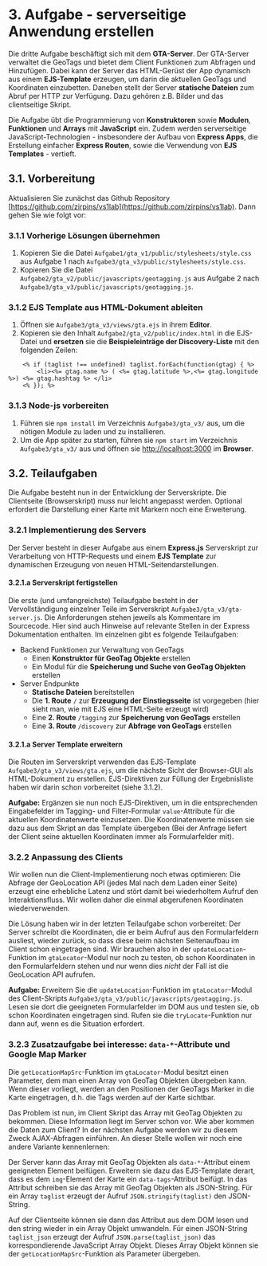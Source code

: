 # 3. Aufgabe - serverseitige Anwendung erstellen
Die dritte Aufgabe beschäftigt sich mit dem **GTA-Server**. Der GTA-Server verwaltet die GeoTags und bietet dem Client Funktionen zum Abfragen und Hinzufügen. Dabei kann der Server das HTML-Gerüst der App dynamisch aus einem **EJS-Template** erzeugen, um darin die aktuellen GeoTags und Koordinaten einzubetten. Daneben stellt der Server **statische Dateien** zum Abruf per HTTP zur Verfügung. Dazu gehören z.B. Bilder und das clientseitige Skript.

Die Aufgabe übt die Programmierung von **Konstruktoren** sowie **Modulen**, **Funktionen** und **Arrays** mit **JavaScript** ein. Zudem werden serverseitige JavaScript-Technologien - insbesondere der Aufbau von **Express Apps**, die Erstellung einfacher **Express Routen**, sowie die Verwendung von **EJS Templates** - vertieft.

## 3.1. Vorbereitung
Aktualisieren Sie zunächst das Github Repository [https://github.com/zirpins/vs1lab](https://github.com/zirpins/vs1lab). 
Dann gehen Sie wie folgt vor:

### 3.1.1 Vorherige Lösungen übernehmen
1. Kopieren Sie die Datei `Aufgabe1/gta_v1/public/stylesheets/style.css` aus Aufgabe 1 nach `Aufgabe3/gta_v3/public/stylesheets/style.css`.
2. Kopieren Sie die Datei `Aufgabe2/gta_v2/public/javascripts/geotagging.js` aus Aufgabe 2 nach `Aufgabe3/gta_v3/public/javascripts/geotagging.js`.

### 3.1.2 EJS Template aus HTML-Dokument ableiten
1. Öffnen sie `Aufgabe3/gta_v3/views/gta.ejs` in ihrem **Editor**.
2. Kopieren sie den Inhalt `Aufgabe2/gta_v2/public/index.html` in die EJS-Datei und **ersetzen** sie die **Beispieleinträge der Discovery-Liste** mit den folgenden Zeilen:

```
    <% if (taglist !== undefined) taglist.forEach(function(gtag) { %>
    	<li><%= gtag.name %> ( <%= gtag.latitude %>,<%= gtag.longitude %>) <%= gtag.hashtag %> </li>
    <% }); %>
```

### 3.1.3 Node-js vorbereiten
1. Führen sie `npm install` im Verzeichnis `Aufgabe3/gta_v3/` aus, um die nötigen Module zu laden und zu installieren.
2. Um die App später zu starten, führen sie `npm start` im Verzeichnis `Aufgabe3/gta_v3/` aus und öffnen sie [http://localhost:3000](http://localhost:3000) im **Browser**.

## 3.2. Teilaufgaben

Die Aufgabe besteht nun in der Entwicklung der Serverskripte. Die Clientseite (Browserskript) muss nur leicht angepasst werden. Optional erfordert die Darstellung einer Karte mit Markern noch eine Erweiterung.

### 3.2.1 Implementierung des Servers

Der Server besteht in dieser Aufgabe aus einem **Express.js** Serverskript zur Verarbeitung von HTTP-Requests und einem **EJS Template** zur dynamischen Erzeugung von neuen HTML-Seitendarstellungen. 

#### 3.2.1.a Serverskript fertigstellen

Die erste (und umfangreichste) Teilaufgabe besteht in der Vervollständigung einzelner Teile im Serverskript `Aufgabe3/gta_v3/gta-server.js`. Die Anforderungen stehen jeweils als Kommentare im Sourcecode. Hier sind auch Hinweise auf relevante Stellen in der Express Dokumentation enthalten. Im einzelnen gibt es folgende Teilaufgaben:

- Backend Funktionen zur Verwaltung von GeoTags
    - Einen **Konstruktor für GeoTag Objekte** erstellen
    - Ein Modul für die **Speicherung und Suche von GeoTag Objekten** erstellen
- Server Endpunkte
    - **Statische Dateien** bereitstellen
    - Die **1. Route** `/` zur **Erzeugung der Einstiegsseite** ist vorgegeben (hier sieht man, wie mit EJS eine HTML-Seite erzeugt wird)
    - Eine **2. Route** `/tagging` zur **Speicherung von GeoTags** erstellen
    - Eine **3. Route** `/discovery` zur **Abfrage von GeoTags** erstellen

#### 3.2.1.a Server Template erweitern

Die Routen im Serverskript verwenden das EJS-Template `Aufgabe3/gta_v3/views/gta.ejs`, um die nächste Sicht der Browser-GUI als HTML-Dokument zu erstellen. EJS-Direktiven zur Füllung der Ergebnisliste haben wir darin schon vorbereitet (siehe 3.1.2).

**Aufgabe:** Ergänzen sie nun noch EJS-Direktiven, um in die entsprechenden Eingabefelder im Tagging- und Filter-Formular `value`-Attribute für die aktuellen Koordinatenwerte einzusetzen. Die Koordinatenwerte müssen sie dazu aus dem Skript an das Template übergeben (Bei der Anfrage liefert der Client seine aktuellen Koordinaten immer als Formularfelder mit).

### 3.2.2 Anpassung des Clients 

Wir wollen nun die Client-Implementierung noch etwas optimieren: Die Abfrage der GeoLocation API (jedes Mal nach dem Laden einer Seite) erzeugt eine erhebliche Latenz und stört damit bei wiederholtem Aufruf den Interaktionsfluss. Wir wollen daher die einmal abgerufenen Koordinaten wiederverwenden.

Die Lösung haben wir in der letzten Teilaufgabe schon vorbereitet: Der Server schreibt die Koordinaten, die er beim Aufruf aus den Formularfeldern ausliest, wieder zurück, so dass diese beim nächsten Seitenaufbau im Client schon eingetragen sind. Wir brauchen also in der `updateLocation`-Funktion im `gtaLocator`-Modul nur noch zu testen, ob schon Koordinaten in den Formularfeldern stehen und nur wenn dies *nicht* der Fall ist die GeoLocation API aufrufen.

**Aufgabe:** Erweitern Sie die `updateLocation`-Funktion im `gtaLocator`-Modul des Client-Skripts `Aufgabe3/gta_v3/public/javascripts/geotagging.js`. Lesen sie dort die geeigneten Formularfelder im DOM aus und testen sie, ob schon Koordinaten eingetragen sind. Rufen sie die `tryLocate`-Funktion nur dann auf, wenn es die Situation erfordert.

### 3.2.3 Zusatzaufgabe bei interesse: `data-*`-Attribute und Google Map Marker

Die `getLocationMapSrc`-Funktion im `gtaLocator`-Modul besitzt einen Parameter, dem man einen Array von GeoTag Objekten übergeben kann. Wenn dieser vorliegt, werden an den Positionen der GeoTags Marker in die Karte eingetragen, d.h. die Tags werden auf der Karte sichtbar.

Das Problem ist nun, im Client Skript das Array mit GeoTag Objekten zu bekommen. Diese Information liegt im Server schon vor. Wie aber kommen die Daten zum Client? In der nächsten Aufgabe werden wir zu diesem Zweck AJAX-Abfragen einführen. An dieser Stelle wollen wir noch eine andere Variante kennenlernen:

Der Server kann das Array mit GeoTag Objekten als `data-*`-Attribut einem geeigneten Element beifügen. Erweitern sie dazu das EJS-Template derart, dass es dem `img`-Element der Karte ein `data-tags`-Attribut beifügt. In das Attribut schreiben sie das Array mit GeoTag Objekten als JSON-String. Für ein Array `taglist` erzeugt der Aufruf `JSON.stringify(taglist)` den JSON-String.

Auf der Clientseite können sie dann das Attribut aus dem DOM lesen und den string wieder in ein Array Objekt umwandeln. Für einen JSON-String `taglist_json` erzeugt der Aufruf `JSON.parse(taglist_json)` das korrespondierende JavaScript Array Objekt. Dieses Array Objekt können sie der `getLocationMapSrc`-Funktion als Parameter übergeben.
